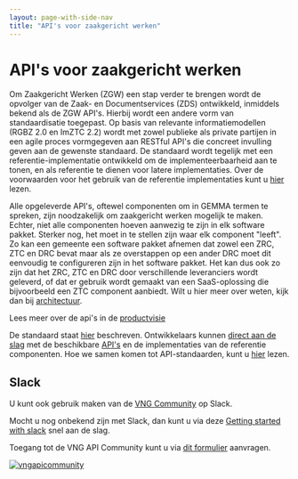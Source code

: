 ```yaml
---
layout: page-with-side-nav
title: "API's voor zaakgericht werken"
---
```

# API's voor zaakgericht werken

Om Zaakgericht Werken (ZGW) een stap verder te brengen wordt de opvolger van de
Zaak- en Documentservices (ZDS) ontwikkeld, inmiddels bekend als de ZGW API's.
Hierbij wordt een andere vorm van standaardisatie toegepast. Op basis van
relevante informatiemodellen (RGBZ 2.0 en ImZTC 2.2) wordt met zowel publieke
als private partijen in een agile proces vormgegeven aan RESTful API's die
concreet invulling geven aan de gewenste standaard. De standaard wordt tegelijk
met een referentie-implementatie ontwikkeld om de implementeerbaarheid aan te
tonen, en als referentie te dienen voor latere implementaties. Over de voorwaarden
voor het gebruik van de referentie implementaties kunt u [hier](beheer/gebruiksvoorwaarden) lezen.

Alle opgeleverde API's, oftewel componenten om in GEMMA termen te spreken, zijn noodzakelijk om zaakgericht werken mogelijk te maken.
Echter, niet alle componenten hoeven aanwezig te zijn in elk software pakket.
Sterker nog, het moet in te stellen zijn waar elk component "leeft". Zo kan een
gemeente een software pakket afnemen dat zowel een ZRC, ZTC en DRC bevat maar
als ze overstappen op een ander DRC moet dit eenvoudig te configureren zijn in
het software pakket. Het kan dus ook zo zijn dat het ZRC, ZTC en DRC door
verschillende leveranciers wordt geleverd, of dat er gebruik wordt gemaakt van
een SaaS-oplossing die bijvoorbeeld een ZTC component aanbiedt.
Wilt u hier meer over weten, kijk dan bij [architectuur](/gemma-zaken/content/architectuur/).

Lees meer over de api's in de [productvisie](/gemma-zaken/content/productvisie/)

De standaard staat [hier](/gemma-zaken/content/standaard/) beschreven. Ontwikkelaars kunnen
[direct aan de slag](/gemma-zaken/content/ontwikkelaars/) met de beschikbare
[API's](/gemma-zaken/content/standaard/) en de implementaties van de referentie
componenten. Hoe we samen komen tot API-standaarden, kunt u
[hier](/gemma-zaken/content/community/bijdragen.md) lezen.

## Slack

U kunt ook gebruik maken van de [VNG Community][VNG Community]
op Slack.

Mocht u nog onbekend zijn met Slack, dan kunt u via deze
[Getting started with slack] snel aan de slag.

Toegang tot de VNG API Community kunt u via [dit formulier](https://forms.gle/b7tPxkmfRGWVU4su9) aanvragen.

[![vngapicommunity](/gemma-zaken/assets/img/slack.png?raw=true)][VNG Community]

[VNG Community]: http://vngapicommunity.slack.com

[Getting started with slack]: https://get.slack.help/hc/en-us/articles/218080037-Getting-started-for-new-members

[github]: https://github.com/VNG-Realisatie/gemma-zaken
[teamleden]: https://zaakgerichtwerken.vng.cloud/overige/samenwerking
